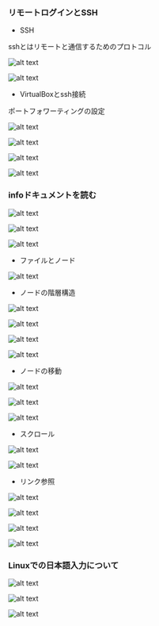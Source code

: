 ### リモートログインとSSH

- SSH

sshとはリモートと通信するためのプロトコル

![alt text](image.png)

![alt text](image-1.png)

- VirtualBoxとssh接続

ポートフォワーティングの設定

![alt text](image-2.png)

![alt text](image-3.png)

![alt text](image-4.png)

![alt text](image-5.png)

### infoドキュメントを読む

![alt text](image-6.png)

![alt text](image-7.png)

![alt text](image-8.png)

- ファイルとノード

![alt text](image-9.png)

- ノードの階層構造

![alt text](image-10.png)

![alt text](image-11.png)

![alt text](image-12.png)

![alt text](image-13.png)

- ノードの移動

![alt text](image-14.png)

![alt text](image-15.png)

![alt text](image-16.png)

- スクロール

![alt text](image-17.png)

![alt text](image-18.png)

- リンク参照

![alt text](image-19.png)

![alt text](image-20.png)

![alt text](image-21.png)

![alt text](image-22.png)

### Linuxでの日本語入力について

![alt text](image-23.png)

![alt text](image-24.png)

![alt text](image-25.png)

